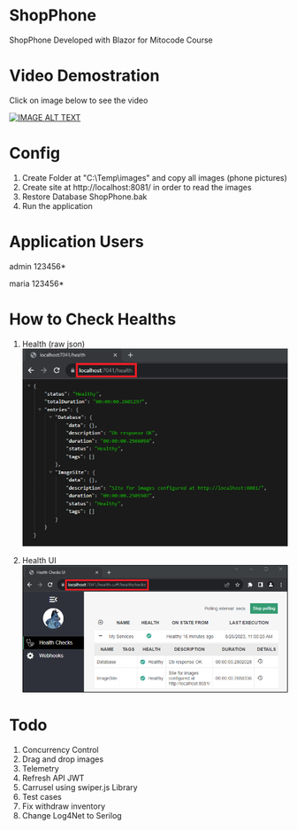 # ShopPhone

ShopPhone Developed with Blazor for Mitocode Course

# Video Demostration
Click on image below to see the video

[![IMAGE ALT TEXT](https://github.com/lateraluz/ShopPhone/blob/d0cbda8225af34b5af510c36b8ce1fdae7ca84b2/Images/dummyimage.jpg)](https://raw.githubusercontent.com/lateraluz/ShopPhone/master/Video/BlazorProject.mp4)





# Config
1. Create Folder at "C:\\Temp\\images" and copy all images (phone pictures)
2. Create site at http://localhost:8081/ in order to read the images
3. Restore Database ShopPhone.bak
4. Run the application

# Application Users
admin
123456*

maria
123456*

# How to Check Healths
1. Health (raw json) <BR>
![1](https://github.com/lateraluz/Blazor-ShopPhone/blob/12afe94c8e7688c038e1c5bb496f4e2d5a122445/Video/Healthy.png)

2. Health UI <BR>
![2](https://github.com/lateraluz/Blazor-ShopPhone/blob/12afe94c8e7688c038e1c5bb496f4e2d5a122445/Video/Healthy-ui.png)


# Todo
1. Concurrency Control
2. Drag and drop images
3. Telemetry
4. Refresh API JWT
5. Carrusel using swiper.js  Library
6. Test cases
7. Fix withdraw inventory
8. Change Log4Net to Serilog

